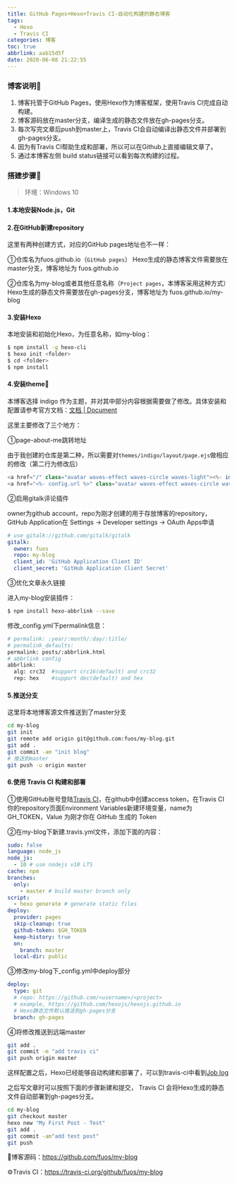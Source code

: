 ```yaml
---
title: GitHub Pages+Hexo+Travis CI-自动化构建的静态博客
tags:
  - Hexo
  - Travis CI
categories: 博客
toc: true
abbrlink: aab15d5f
date: 2020-06-08 21:22:55
---
```


### 博客说明📝

1. 博客托管于GitHub Pages，使用Hexo作为博客框架，使用Travis CI完成自动构建。
2. 博客源码放在master分支，编译生成的静态文件放在gh-pages分支。
3. 每次写完文章后push到master上，Travis CI会自动编译出静态文件并部署到gh-pages分支。
4. 因为有Travis CI帮助生成和部署，所以可以在Github上直接编辑文章了。
5. 通过本博客左侧 build status链接可以看到每次构建的过程。

### 搭建步骤📐

>环境：Windows 10

#### 1.本地安装Node.js，Git

#### 2.在GitHub新建repository

这里有两种创建方式，对应的GitHub pages地址也不一样：

①仓库名为fuos.github.io（`GitHub pages`）
Hexo生成的静态博客文件需要放在master分支，博客地址为 fuos.github.io

②仓库名为my-blog或者其他任意名称（`Project pages`，本博客采用这种方式）
Hexo生成的静态文件需要放在gh-pages分支，博客地址为 fuos.github.io/my-blog

#### 3.安装Hexo

本地安装和初始化Hexo，<folder>为任意名称，如my-blog：

``` bash
$ npm install -g hexo-cli
$ hexo init <folder>
$ cd <folder>
$ npm install
```

#### 4.安装theme🎨

本博客选择 indigo 作为主题，并对其中部分内容根据需要做了修改。具体安装和配置请参考官方文档：[文档 | Document](https://github.com/yscoder/hexo-theme-indigo/wiki)

这里主要修改了三个地方：

①page-about-me跳转地址

由于我创建的仓库是第二种，所以需要对`themes/indigo/layout/page.ejs`做相应的修改（第二行为修改后）

```javascript
<a href="/" class="avatar waves-effect waves-circle waves-light"><%- image_tag(theme.avatar) %></a>
<a href="<%- config.url %>" class="avatar waves-effect waves-circle waves-light"><%- image_tag(theme.avatar) %></a>
```

②启用gitalk评论插件

owner为github account，repo为刚才创建的用于存放博客的repository，GitHub Application在 Settings -> Developer settings -> OAuth Apps申请

```yaml
# use gitalk://github.com/gitalk/gitalk
gitalk: 
  owner: fuos
  repo: my-blog
  client_id: 'GitHub Application Client ID'
  client_secret: 'GitHub Application Client Secret'
```

③优化文章永久链接

进入my-blog安装插件：

```bash
$ npm install hexo-abbrlink --save
```

修改_config.yml下permalink信息：

```bash
# permalink: :year/:month/:day/:title/
# permalink_defaults:
permalink: posts/:abbrlink.html
# abbrlink config
abbrlink:
  alg: crc32  #support crc16(default) and crc32
  rep: hex    #support dec(default) and hex
```
#### 5.推送分支

这里将本地博客源文件推送到了master分支

```bash
cd my-blog 
git init 
git remote add origin git@github.com:fuos/my-blog.git
git add . 
git commit -am "init blog" 
# 推送到master
git push -u origin master
```

#### 6.使用 Travis CI 构建和部署

①使用GitHub账号登陆[Travis CI](https://travis-ci.org/)，在github中创建access token，在Travis CI你的repository页面Environment Variables新建环境变量，name为GH_TOKEN，Value 为刚才你在 GitHub 生成的 Token

②在my-blog下新建.travis.yml文件，添加下面的内容：

```yaml
sudo: false
language: node_js
node_js:
  - 10 # use nodejs v10 LTS
cache: npm
branches:
  only:
    - master # build master branch only
script:
  - hexo generate # generate static files
deploy:
  provider: pages
  skip-cleanup: true
  github-token: $GH_TOKEN
  keep-history: true
  on:
    branch: master
  local-dir: public
```

③修改my-blog下_config.yml中deploy部分

```yaml
deploy:
  type: git
  # repo: https://github.com/<username>/<project>
  # example, https://github.com/hexojs/hexojs.github.io
  # Hexo静态文件默认推送到gh-pages分支
  branch: gh-pages
```

④将修改推送到远端master

```bash
git add .
git commit -m "add travis ci"
git push origin master
```

这样配置之后，Hexo已经能够自动构建和部署了，可以到travis-ci中看到[Job log](https://travis-ci.org/github/fuos/my-blog/jobs/696306109)

之后写文章时可以按照下面的步骤新建和提交， Travis CI 会将Hexo生成的静态文件自动部署到gh-pages分支。

```bash
cd my-blog 
git checkout master 
hexo new "My First Post - Test" 
git add . 
git commit -am"add test post" 
git push
```

💾博客源码：https://github.com/fuos/my-blog

⚙Travis CI：https://travis-ci.org/github/fuos/my-blog



